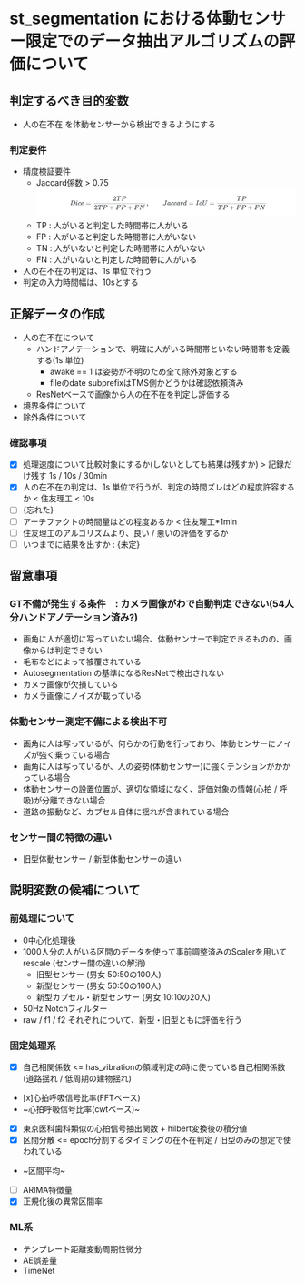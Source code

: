 # st_segmentation における体動センサー限定でのデータ抽出アルゴリズムの評価について
## 判定するべき目的変数
- 人の在不在 を体動センサーから検出できるようにする

### 判定要件
- 精度検証要件
    - Jaccard係数 > 0.75  
![DiceAnd Jaccard](statics/image.png)
    - TP : 人がいると判定した時間帯に人がいる
    - FP : 人がいると判定した時間帯に人がいない
    - TN : 人がいないと判定した時間帯に人がいない
    - FN : 人がいないと判定した時間帯に人がいる
- 人の在不在の判定は、1s 単位で行う
- 判定の入力時間幅は、10sとする

## 正解データの作成
- 人の在不在について
    - ハンドアノテーションで、明確に人がいる時間帯といない時間帯を定義する(1s 単位)
        - awake == 1 は姿勢が不明のため全て除外対象とする
        - fileのdate subprefixはTMS側かどうかは確認依頼済み
    - ResNetベースで画像から人の在不在を判定し評価する
- 境界条件について
- 除外条件について

### 確認事項
- [x] 処理速度について比較対象にするか(しないとしても結果は残すか) > 記録だけ残す 1s / 10s / 30min
- [x] 人の在不在の判定は、1s 単位で行うが、判定の時間ズレはどの程度許容するか < 住友理工 < 10s
- [ ] {忘れた}
- [ ] アーチファクトの時間量はどの程度あるか < 住友理工*1min
- [ ] 住友理工のアルゴリズムより、良い / 悪いの評価をするか
- [ ] いつまでに結果を出すか : {未定}

## 留意事項
### GT不備が発生する条件　: カメラ画像がわで自動判定できない(54人分ハンドアノテーション済み?)
- 画角に人が適切に写っていない場合、体動センサーで判定できるものの、画像からは判定できない
- 毛布などによって被覆されている
- Autosegmentation の基準になるResNetで検出されない
- カメラ画像が欠損している
- カメラ画像にノイズが載っている

### 体動センサー測定不備による検出不可
- 画角に人は写っているが、何らかの行動を行っており、体動センサーにノイズが強く乗っている場合
- 画角に人は写っているが、人の姿勢(体動センサー)に強くテンションがかかっている場合
- 体動センサーの設置位置が、適切な領域になく、評価対象の情報(心拍 / 呼吸)が分離できない場合
- 道路の振動など、カプセル自体に揺れが含まれている場合

### センサー間の特徴の違い
- 旧型体動センサー / 新型体動センサーの違い

## 説明変数の候補について
### 前処理について
- 0中心化処理後
- 1000人分の人がいる区間のデータを使って事前調整済みのScalerを用いてrescale (センサー間の違いの解消)
    - 旧型センサー (男女 50:50の100人)
    - 新型センサー (男女 50:50の100人)
    - 新型カプセル・新型センサー (男女 10:10の20人)
- 50Hz Notchフィルター
- raw / f1 / f2 それぞれについて、新型・旧型ともに評価を行う

### 固定処理系
- [x] 自己相関係数 <= has_vibrationの領域判定の時に使っている自己相関係数(道路揺れ / 低周期の建物揺れ)
- [x]心拍呼吸信号比率(FFTベース)
- ~心拍呼吸信号比率(cwtベース)~
- [x] 東京医科歯科類似の心拍信号抽出関数 + hilbert変換後の積分値
- [x] 区間分散 <= epoch分割するタイミングの在不在判定 / 旧型のみの想定で使われている
- ~区間平均~
- [ ] ARIMA特徴量
- [x] 正規化後の異常区間率

### ML系
- テンプレート距離変動周期性微分
- AE誤差量
- TimeNet

